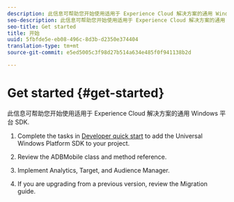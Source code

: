 ```yaml
---
description: 此信息可帮助您开始使用适用于 Experience Cloud 解决方案的通用 Windows 平台 SDK
seo-description: 此信息可帮助您开始使用适用于 Experience Cloud 解决方案的通用 Windows 平台 SDK
seo-title: Get started
title: 开始
uuid: 5fbfde5e-eb08-496c-8d3b-d2350e374404
translation-type: tm+mt
source-git-commit: e5ed5005c3f98d27b514a634e485f0f941138b2d

---
```



# Get started {#get-started}

此信息可帮助您开始使用适用于 Experience Cloud 解决方案的通用 Windows 平台 SDK.

1. Complete the tasks in [Developer quick start](/help/universal-windows/c-getting-started/dev-qs.md) to add the Universal Windows Platform SDK to your project.

1. Review the ADBMobile class and method reference.[](/help/universal-windows/c-configuration/methods.md)

1. Implement Analytics, Target, and Audience Manager.[](/help/universal-windows/analytics/analytics-methods.md)[](/help/universal-windows/target/target-methods.md)[](/help/universal-windows/audiencemgmt/audience-manager-methods.md)

1. If you are upgrading from a previous version, review the Migration guide.[](/help/universal-windows/migration-v3.md)
